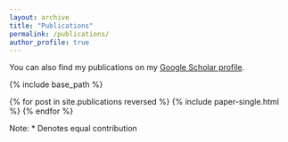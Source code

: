```yaml
---
layout: archive
title: "Publications"
permalink: /publications/
author_profile: true
---
```


You can also find my publications on my [Google Scholar profile](https://scholar.google.com/citations?user=ID2aN3QAAAAJ&hl=en).

{% include base_path %}

{% for post in site.publications reversed %}
  {% include paper-single.html %}
{% endfor %}

Note: \* Denotes equal contribution

